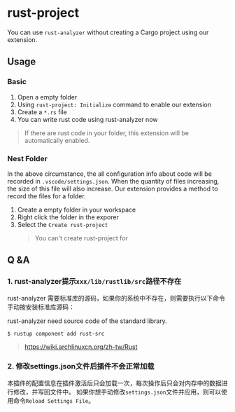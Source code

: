 # rust-project

You can use `rust-analyzer` without creating a Cargo project using our extension.

## Usage

### Basic

1. Open a empty folder
2. Using `rust-project: Initialize` command to enable our extension
3. Create a `*.rs` file
4. You can write rust code using rust-analyzer now

> If there are rust code in your folder, this extension will be automatically enabled.

### Nest Folder

In the above circumstance, the all configuration info about code will be recorded in `.vscode/settings.json`.
When the quantity of files increasing, the size of this file will also increase.
Our extension provides a method to record the files for a folder.

1. Create a empty folder in your workspace
2. Right click the folder in the exporer
3. Select the `Create rust-project`
   > You can't create rust-project for  

## Q &A

### 1. rust-analyzer提示`xxx/lib/rustlib/src`路径不存在
rust-analyzer 需要标准库的源码，如果你的系统中不存在，则需要执行以下命令手动按安装标准库源码：

rust-analyzer need source code of the standard library.

```bash
$ rustup component add rust-src
```

> https://wiki.archlinuxcn.org/zh-tw/Rust

### 2. 修改settings.json文件后插件不会正常加载

本插件的配置信息在插件激活后只会加载一次，每次操作后只会对内存中的数据进行修改，并写回文件中。
如果你想手动修改`settings.json`文件并应用，则可以使用命令`Reload Settings File`。
